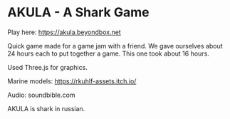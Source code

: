 # AKULA - A Shark Game

Play here: https://akula.beyondbox.net


Quick game made for a game jam with a friend. We gave ourselves about 24 hours each to put together a game. This one took about 16 hours.

Used Three.js for graphics.

Marine models: https://rkuhlf-assets.itch.io/

Audio: soundbible.com

AKULA is shark in russian.

